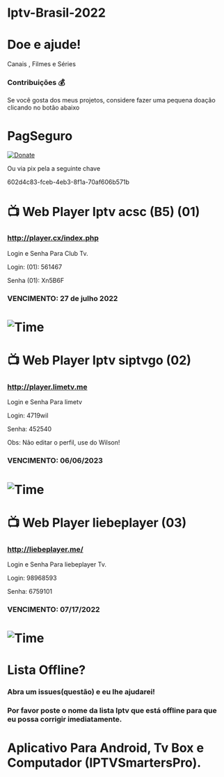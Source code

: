 # Iptv-Brasil-2022
# Doe e ajude!

Canais , Filmes e Séries

### Contribuições 💰 
Se você gosta dos meus projetos, considere fazer uma pequena doação clicando no botão abaixo

# PagSeguro
[![Donate](https://amanj.org.br/wp-content/uploads/2021/11/quero_doar.png)](https://pag.ae/7WsNdZYw6)

Ou via pix pela a seguinte chave 

602d4c83-fceb-4eb3-8f1a-70af606b571b

#  📺 Web Player Iptv acsc (B5) (01)

### http://player.cx/index.php 
Login e Senha Para Club Tv.

Login: (01): 561467

Senha (01): Xn5B6F

### VENCIMENTO: 27 de julho 2022
# ![Time](https://cdn-icons-png.flaticon.com/128/709/709511.png)

#  📺 Web Player Iptv siptvgo  (02)

### http://player.limetv.me
Login e Senha Para limetv

Login: 4719wil

Senha: 452540

Obs: Não editar o perfil, use do Wilson!

### VENCIMENTO:  06/06/2023
# ![Time](https://cdn-icons-png.flaticon.com/128/709/709511.png)


#  📺 Web Player liebeplayer (03)

### http://liebeplayer.me/ 
Login e Senha Para liebeplayer Tv.

Login: 98968593

Senha: 6759101
### VENCIMENTO: 07/17/2022
# ![Time](https://cdn-icons-png.flaticon.com/128/709/709511.png)

# Lista Offline?
### Abra um issues(questão) e eu lhe ajudarei!
### Por favor poste o nome da lista Iptv que está offline para que eu possa corrigir imediatamente.


# Aplicativo Para Android, Tv Box e Computador (IPTVSmartersPro).

